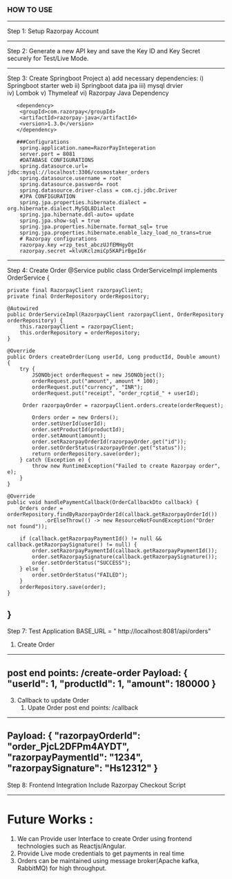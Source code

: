 ### HOW TO USE

---
Step 1:  Setup Razorpay Account

---
Step 2:  Generate a new API key and save the Key ID and Key Secret securely for Test/Live Mode.

---

Step 3:  Create Springboot Project
        a) add necessary dependencies: 
         i) Springboot starter web
        ii)	Springboot data jpa
       iii) mysql drvier		
	      iv) Lombok
		     v) Thymeleaf
		    vi) Razorpay Java Dependency
      
       <dependency>
        <groupId>com.razorpay</groupId>
        <artifactId>razorpay-java</artifactId>
        <version>1.3.0</version>
       </dependency>

       ###Configurations
        spring.application.name=RazorPayIntegeration
        server.port = 8081
        #DATABASE CONFIGURATIONS
        spring.datasource.url= jdbc:mysql://localhost:3306/cosmostaker_orders
        spring.datasource.username = root
        spring.datasource.password= root
        spring.datasource.driver-class = com.cj.jdbc.Driver
        #JPA CONFIGURATION
        spring.jpa.properties.hibernate.dialect = org.hibernate.dialect.MySQL8Dialect
        spring.jpa.hibernate.ddl-auto= update
        spring.jpa.show-sql = true
        spring.jpa.properties.hibernate.format_sql= true
        spring.jpa.properties.hibernate.enable_lazy_load_no_trans=true
        # Razorpay configurations
        razorpay.key =rzp_test_abczUJfEMHgyOt
        razorpay.secret =klvUKclzmiCp5KAPirBgeI6r
---
Step 4:  Create Order
@Service
public class OrderServiceImpl implements OrderService {


    private final RazorpayClient razorpayClient;
    private final OrderRepository orderRepository;

    @Autowired
    public OrderServiceImpl(RazorpayClient razorpayClient, OrderRepository orderRepository) {
        this.razorpayClient = razorpayClient;
        this.orderRepository = orderRepository;
    }

    @Override
    public Orders createOrder(Long userId, Long productId, Double amount) {
        try {
            JSONObject orderRequest = new JSONObject();
            orderRequest.put("amount", amount * 100);
            orderRequest.put("currency", "INR");
            orderRequest.put("receipt", "order_rcptid_" + userId);

         Order razorpayOrder = razorpayClient.orders.create(orderRequest);

            Orders order = new Orders();
            order.setUserId(userId);
            order.setProductId(productId);
            order.setAmount(amount);
            order.setRazorpayOrderId(razorpayOrder.get("id"));
            order.setOrderStatus(razorpayOrder.get("status"));
            return orderRepository.save(order);
        } catch (Exception e) {
            throw new RuntimeException("Failed to create Razorpay order", e);
        }
    }

    @Override
    public void handlePaymentCallback(OrderCallbackDto callback) {
        Orders order = orderRepository.findByRazorpayOrderId(callback.getRazorpayOrderId())
                .orElseThrow(() -> new ResourceNotFoundException("Order not found"));

        if (callback.getRazorpayPaymentId() != null && callback.getRazorpaySignature() != null) {
            order.setRazorpayPaymentId(callback.getRazorpayPaymentId());
            order.setRazorpaySignature(callback.getRazorpaySignature());
            order.setOrderStatus("SUCCESS");
        } else {
            order.setOrderStatus("FAILED");
        }
        orderRepository.save(order);
    }
}
---

Step 7: Test Application 
    BASE_URL = " http://localhost:8081/api/orders"
   1) Create Order
---
   post end points: /create-order 
   Payload:    {
                "userId": 1,
                "productId": 1,
                "amount": 180000
              }
 ---     
  3) Callback to update Order
     1) Upate Order
   post end points: /callback
---
   Payload:    {
               "razorpayOrderId": "order_PjcL2DFPm4AYDT",
               "razorpayPaymentId": "1234",
               "razorpaySignature": "Hs12312"
             }
 ---  
Step 8: Frontend Integration
   Include Razorpay Checkout Script
   <script src="https://checkout.razorpay.com/v1/checkout.js"></script>

---
# Future Works :
1) We can Provide user Interface to create Order using frontend technologies such as Reactjs/Angular.
2) Provide Live mode credentials to get payments in real time 
3) Orders can be maintained using message broker(Apache kafka, RabbitMQ) for high throughput. 
   


